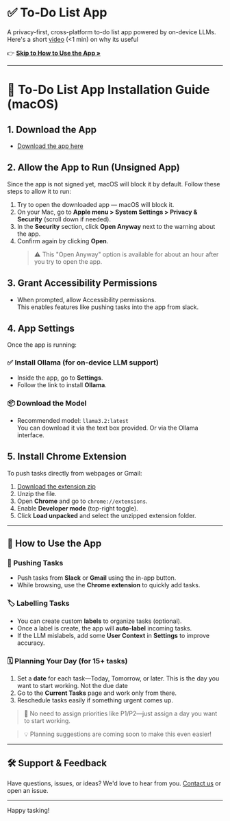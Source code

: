 # ✅ To-Do List App

A privacy-first, cross-platform to-do list app powered by on-device LLMs. Here's a short [video](https://www.youtube.com/watch?v=mBk0T3oeKu8) (<1 min) on why its useful 

👉 **[Skip to How to Use the App »](#-how-to-use-the-app)**

---
# 📝 To-Do List App Installation Guide (macOS)

## 1. Download the App
- [Download the app here](https://github.com/kushalpatil07/TodoList/releases/download/v0.1/todolist.zip) 

## 2. Allow the App to Run (Unsigned App)
Since the app is not signed yet, macOS will block it by default. Follow these steps to allow it to run:

1. Try to open the downloaded app — macOS will block it.
2. On your Mac, go to **Apple menu > System Settings > Privacy & Security** (scroll down if needed).
3. In the **Security** section, click **Open Anyway** next to the warning about the app.
4. Confirm again by clicking **Open**.
   > ⚠️ This "Open Anyway" option is available for about an hour after you try to open the app.

## 3. Grant Accessibility Permissions
- When prompted, allow Accessibility permissions.  
  This enables features like pushing tasks into the app from slack.

## 4. App Settings
Once the app is running:

### ✅ Install Ollama (for on-device LLM support)
- Inside the app, go to **Settings**.
- Follow the link to install **Ollama**.

### 📦 Download the Model
- Recommended model: `llama3.2:latest`  
  You can download it via the text box provided. Or via the Ollama interface.

## 5. Install Chrome Extension
To push tasks directly from webpages or Gmail:

1. [Download the extension zip](https://github.com/kushalpatil07/TodoList/releases/download/v0.1/chrome_extension.zip)
2. Unzip the file.
3. Open **Chrome** and go to `chrome://extensions`.
4. Enable **Developer mode** (top-right toggle).
5. Click **Load unpacked** and select the unzipped extension folder.

---

## 🚀 How to Use the App

### 📨 Pushing Tasks
- Push tasks from **Slack** or **Gmail** using the in-app button.
- While browsing, use the **Chrome extension** to quickly add tasks.

### 🏷️ Labelling Tasks
- You can create custom **labels** to organize tasks (optional).
- Once a label is create, the app will **auto-label** incoming tasks.
- If the LLM mislabels, add some **User Context** in **Settings** to improve accuracy.

### 🗓️ Planning Your Day (for 15+ tasks)
1. Set a **date** for each task—Today, Tomorrow, or later. This is the day you want to start working. Not the due date
2. Go to the **Current Tasks** page and work only from there.
3. Reschedule tasks easily if something urgent comes up.

> 📌 No need to assign priorities like P1/P2—just assign a day you want to start working.

> 💡 Planning suggestions are coming soon to make this even easier!

---

## 🛠️ Support & Feedback
Have questions, issues, or ideas? We'd love to hear from you. [Contact us](#) or open an issue.

---

Happy tasking!
